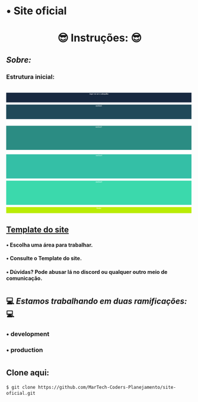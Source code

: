 # • **Site oficial**

<h1 align="center">😎 Instruções: 😎</h1>

## *Sobre:*
### Estrutura inicial:
<br>

<img src="./image/layout-cores.png" width="500" heigth="500" />

## <a href="https://whimsical.com/site-martech-coders-8eDU22w4fwhTrFLsFKZDKj">Template do site</a>

#### • Escolha uma área para trabalhar. 
#### • Consulte o Template do site. 
#### • Dúvidas? Pode abusar lá no discord ou qualquer outro meio de comunicação.
#

## 💻 *Estamos trabalhando em duas ramificações:* 💻
### • development 
### • production

#
## Clone aqui: 
~~~~~
$ git clone https://github.com/MarTech-Coders-Planejamento/site-oficial.git
~~~~~

